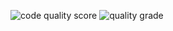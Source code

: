 ![code quality score](https://api.codiga.io/project/32451/score/svg)
![quality grade](https://api.codiga.io/project/32451/status/svg)
